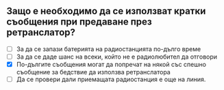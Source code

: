 ## Защо е необходимо да се използват кратки съобщения при предаване през ретранслатор?

<!-- Верният отговор е отбелязан с [X] -->

- [ ] За да се запази батерията на радиостанцията по-дълго време
- [ ] За да се даде шанс на всеки, който не е радиолюбител да отговори
- [X] По-дългите съобщения могат да попречат на някой със спешно съобщение за бедствие да използва ретранслатора
- [ ] Да се провери дали приемащата радиостанция е още на линия.
